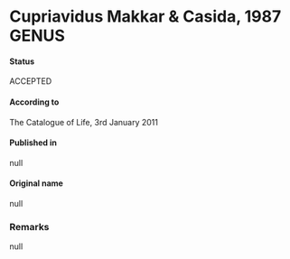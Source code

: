 # Cupriavidus Makkar & Casida, 1987 GENUS

#### Status
ACCEPTED

#### According to
The Catalogue of Life, 3rd January 2011

#### Published in
null

#### Original name
null

### Remarks
null